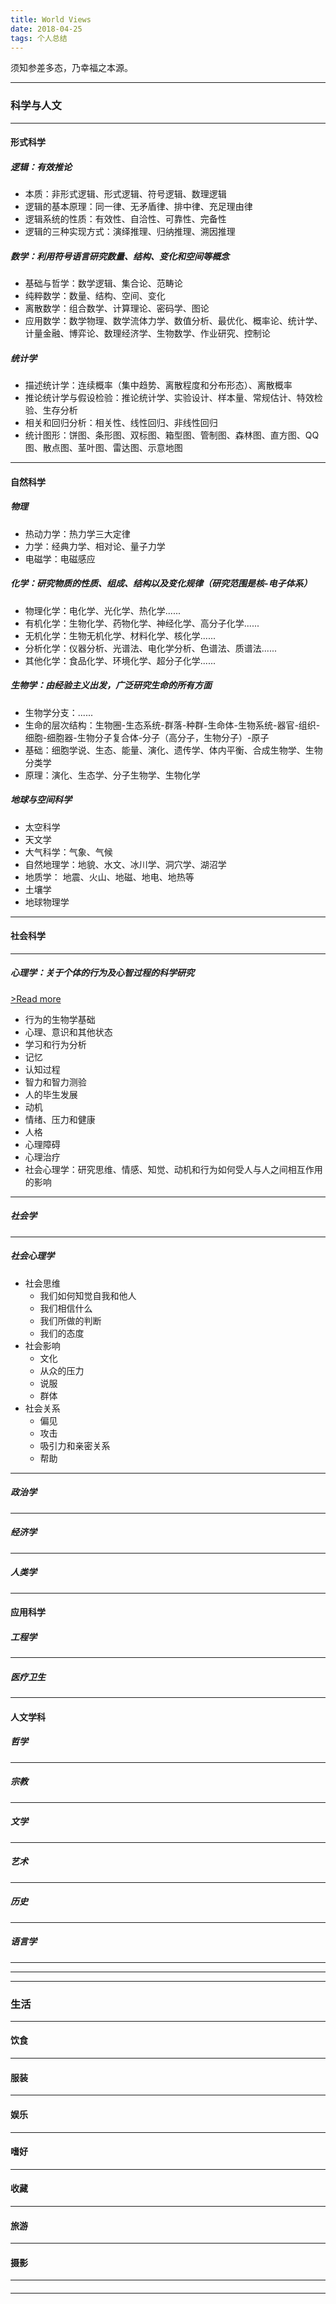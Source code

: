 ```yaml
---
title: World Views
date: 2018-04-25
tags: 个人总结
---
```


须知参差多态，乃幸福之本源。
 <!-- more -->

---

### 科学与人文

---

#### 形式科学
##### 逻辑：有效推论
 * 本质：非形式逻辑、形式逻辑、符号逻辑、数理逻辑
 * 逻辑的基本原理：同一律、无矛盾律、排中律、充足理由律
 * 逻辑系统的性质：有效性、自洽性、可靠性、完备性
 * 逻辑的三种实现方式：演绎推理、归纳推理、溯因推理

##### 数学：利用符号语言研究数量、结构、变化和空间等概念
 * 基础与哲学：数学逻辑、集合论、范畴论
 * 纯粹数学：数量、结构、空间、变化
 * 离散数学：组合数学、计算理论、密码学、图论
 * 应用数学：数学物理、数学流体力学、数值分析、最优化、概率论、统计学、计量金融、博弈论、数理经济学、生物数学、作业研究、控制论

##### 统计学
 * 描述统计学：连续概率（集中趋势、离散程度和分布形态）、离散概率
 * 推论统计学与假设检验：推论统计学、实验设计、样本量、常规估计、特效检验、生存分析
 * 相关和回归分析：相关性、线性回归、非线性回归
 * 统计图形：饼图、条形图、双标图、箱型图、管制图、森林图、直方图、QQ图、散点图、茎叶图、雷达图、示意地图

---

#### 自然科学
##### 物理
 * 热动力学：热力学三大定律
 * 力学：经典力学、相对论、量子力学
 * 电磁学：电磁感应

##### 化学：研究物质的性质、组成、结构以及变化规律（研究范围是核-电子体系）
 * 物理化学：电化学、光化学、热化学......
 * 有机化学：生物化学、药物化学、神经化学、高分子化学......
 * 无机化学：生物无机化学、材料化学、核化学......
 * 分析化学：仪器分析、光谱法、电化学分析、色谱法、质谱法......
 * 其他化学：食品化学、环境化学、超分子化学......

##### 生物学：由经验主义出发，广泛研究生命的所有方面
 * 生物学分支：......
 * 生命的层次结构：生物圈-生态系统-群落-种群-生命体-生物系统-器官-组织-细胞-细胞器-生物分子复合体-分子（高分子，生物分子）-原子
 * 基础：细胞学说、生态、能量、演化、遗传学、体内平衡、合成生物学、生物分类学
 * 原理：演化、生态学、分子生物学、生物化学

##### 地球与空间科学
 * 太空科学
 * 天文学
 * 大气科学：气象、气候
 * 自然地理学：地貌、水文、冰川学、洞穴学、湖沼学
 * 地质学： 地震、火山、地磁、地电、地热等
 * 土壤学
 * 地球物理学

---

#### 社会科学
---
##### 心理学：关于个体的行为及心智过程的科学研究
[>Read more](https://lov3bugs.github.io/2018/05/20/%E7%A4%BE%E4%BC%9A%E7%A7%91%E5%AD%A6_%E5%BF%83%E7%90%86%E5%AD%A6/#more)
  * 行为的生物学基础
  * 心理、意识和其他状态
  * 学习和行为分析
  * 记忆
  * 认知过程
  * 智力和智力测验
  * 人的毕生发展
  * 动机
  * 情绪、压力和健康
  * 人格
  * 心理障碍
  * 心理治疗
  * 社会心理学：研究思维、情感、知觉、动机和行为如何受人与人之间相互作用的影响
---
##### 社会学

---
##### 社会心理学
* 社会思维
  * 我们如何知觉自我和他人
  * 我们相信什么
  * 我们所做的判断
  * 我们的态度
* 社会影响
  * 文化
  * 从众的压力
  * 说服
  * 群体
* 社会关系
  * 偏见
  * 攻击
  * 吸引力和亲密关系
  * 帮助
---
##### 政治学
---
##### 经济学
---
##### 人类学

---

#### 应用科学

##### 工程学
---
##### 医疗卫生

---

#### 人文学科

##### 哲学
---
##### 宗教
---
##### 文学
---
##### 艺术


---
##### 历史
---
##### 语言学
---

---
---

### 生活

---

#### 饮食

---

#### 服装

---

#### 娱乐

---

#### 嗜好

---

#### 收藏

---

#### 旅游

---

#### 摄影

---

####

---

